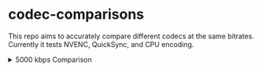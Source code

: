 # codec-comparisons
This repo aims to accurately compare different codecs at the same bitrates. Currently it tests NVENC, QuickSync, and CPU encoding.


<details><summary>5000 kbps Comparison</summary>
<p>

FFMPEG Settings: `-c:v h264_nvenc -b:v 5000k -maxrate 5001k -minrate 4999k -bufsize 5000k`

Bitrate: 5000 kbps

Source video: https://mega.nz/file/SBBHWRjL#vl5kkj8WL0Yp26H_xA4QU0O3Flqg78C0EgjRwlTt7wk

| Codec  | H264 | HEVC | AV1 |
| ------------- | ------------- | ------------- | ------------- |
| NVENC | ![NVENC 5000 H264](https://user-images.githubusercontent.com/62084776/214811080-7838e5af-c17e-4ac4-88d7-ec17c3b547b5.png) | ![NVENC 5000 HEVC](https://user-images.githubusercontent.com/62084776/214811174-ee5b74d8-d2b7-452c-bb1d-4639e3caaf35.png) | ![NVENC AV1 5000 (This result is newer than the others)](https://user-images.githubusercontent.com/62084776/214814427-30998c97-f1b8-46eb-8d6d-9a641e577c02.png)
| QuickSync | ![Intel 5000 H264](https://user-images.githubusercontent.com/62084776/214811330-636fafb9-c26e-4fff-ab1b-d433f281bf34.png) | ![Intel 5000 HEVC](https://user-images.githubusercontent.com/62084776/214811303-ed0a5f7c-5dff-42b2-b6d0-f64197fb4f80.png) | ![Intel 5000 AV1](https://user-images.githubusercontent.com/62084776/214811266-d9be2cef-332f-461d-9829-e11edfc52d28.png)
| CPU | ![CPU 5000 H264](https://user-images.githubusercontent.com/62084776/214811364-56dabe72-e9b0-4511-9781-934c8e0fb890.png) | ![CPU 5000 HEVC](https://user-images.githubusercontent.com/62084776/214811396-f5fc4a33-08d0-4186-864e-23d25ff8e792.png) | ![SVT-AV1 5000](https://user-images.githubusercontent.com/62084776/214811438-f0f01aa0-cf86-4f21-970c-38975e57a7e9.png)

Notes: 
  
`The CPU Result above is using SVT-AV1`
  
`Please ignore color differences, this is seemingly an issue with the source clip's color space`
  
`The NVENC AV1 result above is actually newer than the other results. It was re-done based on a newer version of FFMPEG`
</p>
</details>
